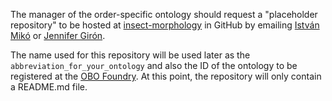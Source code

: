The manager of the order-specific ontology should request a "placeholder repository" to be hosted at [insect-morphology](https://github.com/insect-morphology) in GitHub by emailing [István Mikó](istvan.miko@gmail.com) or [Jennifer Girón](entiminae@gmail.com). 

The name used for this repository will be used later as the `abbreviation_for_your_ontology` and also the ID of the ontology to be registered at the [OBO Foundry](http://www.obofoundry.org/about-OBO-Foundry.html). At this point, the repository will only contain a README.md file.
